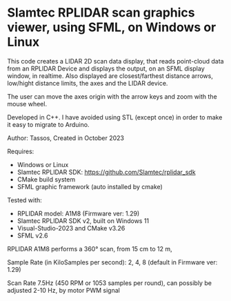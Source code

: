 # Slamtec RPLIDAR scan graphics viewer, using SFML, on Windows	or	Linux

This code creates a LIDAR 2D scan data display, that reads point-cloud data from an RPLIDAR Device and displays the output, on an SFML display window, in realtime.
Also displayed are closest/farthest distance arrows, low/hight distance limits, the axes and the LIDAR device.

The user can move the axes origin with the arrow keys and zoom with the mouse wheel.

Developed in C++. I have avoided using STL (except once) in order to make it easy to migrate to Arduino.

Author: Tassos, Created in October 2023

Requires: 
* Windows	or	Linux
* Slamtec RPLIDAR SDK: https://github.com/Slamtec/rplidar_sdk
* CMake build system 
* SFML graphic framework (auto installed by cmake)

Tested with: 
* RPLIDAR model: A1M8 (Firmware ver: 1.29)
* Slamtec RPLIDAR SDK v2, built on Windows 11
* Visual-Studio-2023 and CMake v3.26
* SFML v2.6

RPLIDAR A1M8 performs a 360° scan, from 15 cm to 12 m,

Sample Rate (in KiloSamples per second): 2, 4, 8 (default in Firmware ver: 1.29)

Scan Rate 7.5Hz (450 RPM or 1053 samples per round), can possibly be adjusted 2-10 Hz, by motor PWM signal
